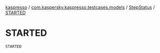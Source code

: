 [kaspresso](../../index.md) / [com.kaspersky.kaspresso.testcases.models](../index.md) / [StepStatus](index.md) / [STARTED](./-s-t-a-r-t-e-d.md)

# STARTED

`STARTED`
